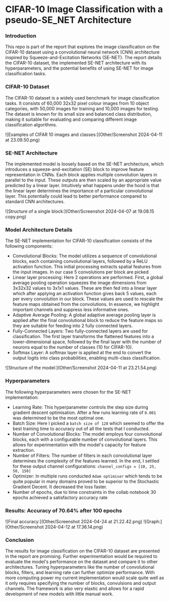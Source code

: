 # CIFAR-10 Image Classification with a pseudo-SE_NET Architecture

### Introduction
This repo is part of the report that explores the image classification 
on the CIFAR-10 dataset using a convolutional neural network (CNN) architecture 
inspired by Squeeze-and-Excitation Networks (SE-NET). The report details the 
CIFAR-10 dataset, the implemented SE-NET architecture with its hyperparameters, 
and the potential benefits of using SE-NET for image classification tasks.

### CIFAR-10 Dataset
The CIFAR-10 dataset is a widely used benchmark for image classification tasks. 
It consists of 60,000 32x32 pixel colour images from 10 object categories, 
with 50,000 images for training and 10,000 images for testing. The dataset is 
known for its small size and balanced class distribution, making it suitable 
for evaluating and comparing different image classification algorithms.

![Examples of CIFAR 10 images and classes:](Other/Screenshot 2024-04-11 at 23.09.50.png)

### SE-NET Architecture
The implemented model is loosely based on the SE-NET architecture, 
which introduces a squeeze-and-excitation (SE) block to improve feature 
representation in CNNs. Each block applies multiple convolution layers 
in parallel to the input. These outputs are then scaled by an appropriate
value predicted by a linear layer. Intuitively what happens under the hood is 
that the linear layer determines the importance of a particular convolutional 
layer. This potentially could lead to better performance compared to standard 
CNN architectures.

![Structure of a single block:](Other/Screenshot 2024-04-07 at 19.08.15 copy.png)

### Model Architecture Details
The SE-NET implementation for CIFAR-10 classification consists of the following components:
- Convolutional Blocks: The model utilizes a sequence of convolutional blocks, each containing convolutional layers, followed by a ReLU activation function. This initial processing extracts spatial features from the input images. In our case 5 convolutions per block are picked
- Linear layer processing: Here 2 operations are performed. First, a global average pooling operation squeezes the image dimensions from 3x32x32 values to 3x1x1 values. These are then fed into a linear layer which after applying an activation function gives back 5 values, each per every convolution in our block. These values are used to rescale the feature maps obtained from the convolutions. In essence, we highlight important channels and suppress less informative ones.
- Adaptive Average Pooling: A global adaptive average pooling layer is applied after the final convolutional block to reduce the feature maps so they are suitable for feeding into 2 fully connected layers.
- Fully-Connected Layers: Two fully-connected layers are used for classification. The first layer transforms the flattened features into a lower-dimensional space, followed by the final layer with the number of neurons equal to the number of classes (10 for CIFAR-10).
- Softmax Layer: A softmax layer is applied at the end to convert the output logits into class probabilities, enabling multi-class classification.

![Structure of the model:](Other/Screenshot 2024-04-11 at 23.21.54.png)

### Hyperparameters
The following hyperparameters were chosen for the SE-NET implementation:
- Learning Rate: This hyperparameter controls the step size during gradient descent optimisation. After a few runs learning rate of `0.001` was determined to be the most optimal one.
- Batch Size: Here I picked a `batch size of 128` which seemed to offer the best training time to accuracy out of all the tests that I conducted.
- Number of Convolutional Blocks: The model employs four convolutional blocks, each with a configurable number of convolutional layers. This allows for experimentation with the model's capacity for feature extraction.
- Number of Filters: The number of filters in each convolutional layer determines the complexity of the features learned. In the end, I settled for these output channel configurations: `channel_configs = [10, 25, 50, 150]`
- Optimizer: In multiple runs conducted `Adam optimiser` which tends to be quite popular in many domains proved to be superior to the Stochastic Gradient Decent. It decreased the loss faster.
- Number of epochs, due to time constraints in the collab notebook 30 epochs achieved a satisfactory accuracy rate

### Results: Accuracy of 70.64% after 100 epochs
![Final accuracy:](Other/Screenshot 2024-04-24 at 21.22.42.png)
![Graph:](Other/Screenshot 2024-04-12 at 17.36.14.png)


### Conclusion
The results for image classification on the CIFAR-10 dataset are presented in the report are promising.
Further experimentation would be required to evaluate the model's performance on the dataset and compare it to other architectures. 
Tuning hyperparameters like the number of convolutional blocks, filters, and learning rate can further optimize performance. 
With more computing power my current implementation would scale quite well as it only requires specifying the number of blocks, 
convulsions and output channels. The framework is also very elastic and allows for a rapid development of new models with little manual work. 
